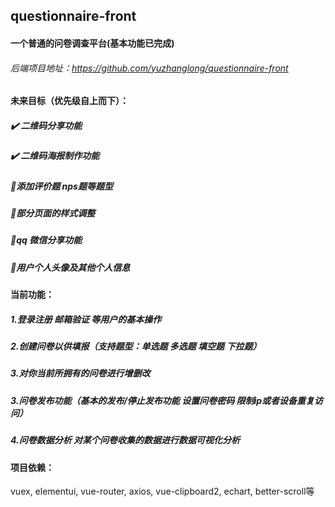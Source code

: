 ## questionnaire-front

#### 一个普通的问卷调查平台(基本功能已完成)
###### 后端项目地址：https://github.com/yuzhanglong/questionnaire-front

#### 未来目标（优先级自上而下）：
##### :heavy_check_mark: 二维码分享功能
##### :heavy_check_mark: 二维码海报制作功能
##### :pushpin:添加评价题 nps题等题型
##### :pushpin:部分页面的样式调整
##### :pushpin:qq 微信分享功能
##### :pushpin:用户个人头像及其他个人信息

#### 当前功能：
##### 1.登录注册 邮箱验证 等用户的基本操作
##### 2.创建问卷以供填报（支持题型：单选题 多选题 填空题 下拉题）
##### 3.对你当前所拥有的问卷进行增删改
##### 3.问卷发布功能（基本的发布/停止发布功能 设置问卷密码 限制ip或者设备重复访问）
##### 4.问卷数据分析 对某个问卷收集的数据进行数据可视化分析

#### 项目依赖：
vuex, elementui, vue-router, axios, vue-clipboard2, echart, better-scroll等